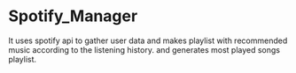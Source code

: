 # Spotify_Manager
It uses spotify api to gather user data and makes playlist with recommended music according to the listening history. and generates most played songs playlist.
